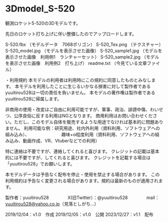 # 3Dmodel_S-520

観測ロケット5-520の3Dモデルです。

先日のロケット打ち上げに伴い整備したのでアップロードします。


S-520.fbx （モデルデータ　7068ポリゴン）
S-520_Tex.png （テクスチャー）
S-520_model.jpg （モデルを表示させた画像）
S-520_sample1.jpg （モデルを表示させた画像　利用例1　ランチャーセット）
S-520_sample2.jpg （モデルを表示させた画像　利用例2　打ち上げ）
readme.txt （今見ている文章ファイル）


・利用規約
本モデルの利用者は利用時にこの規約に同意したものとみなします。
本モデルを利用したことに生じるいかなる損害に対して製作者である
yuuitirou528は一切の責任を負いません。
本モデルの著作権は製作者であるyuuitirou528に帰属します。

非商用の使用・改変はご自由に利用可能ですが、軍事、政治、誹謗中傷、わいせつ、公序良俗に反する利用はNGとなります。
商用利用はお問い合わせください。ただし、このモデル自体を販売するような用途でなければ基本的に問題ありません。
利用可能な例：研究用途、社内外利用（資料利用、ソフトウェアへの組み込み）、
　　　　　　　趣味+α程度利用（資料利用、ソフトウェアへの組み込み、動画作成、VR、Vtuberなどでの利用）

特に連絡は不要ですが、連絡してくれると喜びます。
クレジットの記載は基本的には不要ですが、してくれると喜びます。
クレジットを記載する場合は「yuuitirou528」でお願いします。

本モデルデータは予告なく配布を停止・使用を禁止する場合があります。
この利用規約は予告なく変更される場合があります。規約は最新のものが適用されます。

製作者：yuuitirou528
　　　　X(旧Twitter）：@yuuitirou528
　　　　mail：yuuitirou528@yahoo.co.jp（見落としがち…）

2019/12/04：v1.0　作成
2019/12/05：v1.0　公開
2023/12/27：v1.1　配布

